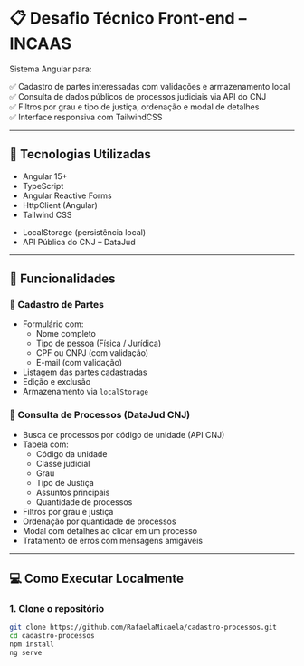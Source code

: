 # 📋 Desafio Técnico Front-end – INCAAS

Sistema Angular para:

✅ Cadastro de partes interessadas com validações e armazenamento local  
✅ Consulta de dados públicos de processos judiciais via API do CNJ  
✅ Filtros por grau e tipo de justiça, ordenação e modal de detalhes  
✅ Interface responsiva com TailwindCSS

---

## 🚀 Tecnologias Utilizadas

- Angular 15+
- TypeScript
- Angular Reactive Forms
- HttpClient (Angular)
- Tailwind CSS
<!-- - UUID (para IDs únicos) -->
- LocalStorage (persistência local)
- API Pública do CNJ – DataJud

---

## 📂 Funcionalidades

### 👤 Cadastro de Partes
- Formulário com:
  - Nome completo
  - Tipo de pessoa (Física / Jurídica)
  - CPF ou CNPJ (com validação)
  - E-mail (com validação)
- Listagem das partes cadastradas
- Edição e exclusão
- Armazenamento via `localStorage`

### 🔎 Consulta de Processos (DataJud CNJ)
- Busca de processos por código de unidade (API CNJ)
- Tabela com:
  - Código da unidade
  - Classe judicial
  - Grau
  - Tipo de Justiça
  - Assuntos principais
  - Quantidade de processos
- Filtros por grau e justiça
- Ordenação por quantidade de processos
- Modal com detalhes ao clicar em um processo
- Tratamento de erros com mensagens amigáveis

---

## 💻 Como Executar Localmente

### 1. Clone o repositório

```bash
git clone https://github.com/RafaelaMicaela/cadastro-processos.git
cd cadastro-processos
npm install
ng serve
